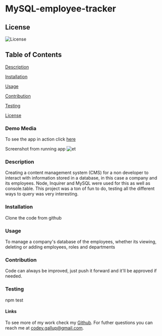 # MySQL-employee-tracker

  ## License 
  ![License](https://img.shields.io/badge/license-Apache-00beef)

  ## Table of Contents
  [Description](#description)

  [Installation](#installation)

  [Usage](#usage)

  [Contribution](#contribution)

  [Testing](#test)
  
  [License](#license)

  ### Demo Media

  To see the app in action click [here](https://drive.google.com/file/d/146Tm47Vuk9i1XhDXDfVfXm2nUeoxAy_4/view)
 
  Screenshot from running app ![et](https://user-images.githubusercontent.com/103782398/185019926-270d697f-0a98-401c-a438-5f9254420871.png)


  ### Description

  Creating a content management system (CMS) for a non developer to interact with information stored in a database, in this case a company and its employees. Node, Inquirer and MySQL were used for this as well as console.table. This project was a ton of fun to do, testing all the different ways to query was very interesting. 

  ### Installation

  Clone the code from github

  ### Usage

  To manage a company's database of the employees, whether its viewing, deleting or adding employees, roles and departments

  ### Contribution

  Code can always be improved, just push it forward and it'll be approved if needed.

  ### Testing

  npm test

  #### Links

  To see more of my work check my [Github](https://github.com/Codeyg12). For futher questions you can reach me at codey.gallup@gmail.com.
